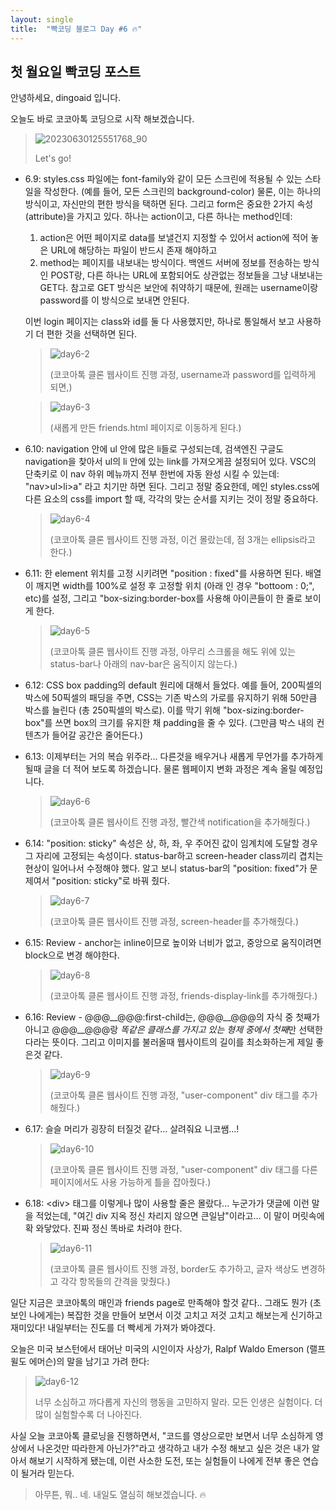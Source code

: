 ```yaml
---
layout: single
title:  "빡코딩 블로그 Day #6 🔥"
---
```


## 첫 월요일 빡코딩 포스트

안녕하세요, dingoaid 입니다.

오늘도 바로 코코아톡 코딩으로 시작 해보겠습니다. 

>![20230630125551768_90](https://github.com/dingoaid/dingoaid_blog/assets/107102476/c718c1c5-9200-4272-932b-6a41c26a4f60)
>
>Let's go!

- 6.9: styles.css 파일에는 font-family와 같이 모든 스크린에 적용될 수 있는 스타일을 작성한다. (예를 들어, 모든 스크린의 background-color) 물론, 이는 하나의 방식이고, 자신만의 편한 방식을 택하면 된다. 그리고 form은 중요한 2가지 속성(attribute)을 가지고 있다. 하나는 action이고, 다른 하나는 method인데:
  1. action은 어떤 페이지로 data를 보낼건지 지정할 수 있어서 action에 적어 놓은 URL에 해당하는 파일이 반드시 존재 해야하고
  2. method는 페이지를 내보내는 방식이다. 백엔드 서버에 정보를 전송하는 방식인 POST랑, 다른 하나는 URL에 포함되어도 상관없는 정보들을 그냥 내보내는 GET다. 참고로 GET 방식은 보안에 취약하기 때문에, 원래는 username이랑 password를 이 방식으로 보내면 안된다.

  이번 login 페이지는 class와 id를 둘 다 사용했지만, 하나로 통일해서 보고 사용하기 더 편한 것을 선택하면 된다.

  >![day6-2](https://github.com/dingoaid/dingoaid_blog/assets/107102476/cacef067-659f-4f79-823e-8c4c5dbb4c7a)
  >
  >(코코아톡 클론 웹사이트 진행 과정, username과 password를 입력하게 되면,)

  >![day6-3](https://github.com/dingoaid/dingoaid_blog/assets/107102476/227556e9-67d3-4b29-a0c6-30f8d08850b6)
  >
  >(새롭게 만든 friends.html 페이지로 이동하게 된다.)

- 6.10: navigation 안에 ul 안에 많은 li들로 구성되는데, 검색엔진 구글도 navigation을 찾아서 ul의 li 안에 있는 link를 가져오게끔 설정되어 있다. VSC의 단축키로 이 nav 하위 메뉴까지 전부 한번에 자동 완성 시킬 수 있는데: "nav>ul>li>a" 라고 치기만 하면 된다. 그리고 정말 중요한데, 메인 styles.css에 다른 요소의 css를 import 할 때, 각각의 맞는 순서를 지키는 것이 정말 중요하다.

  >![day6-4](https://github.com/dingoaid/dingoaid_blog/assets/107102476/dcc6fd52-704b-4c59-b146-d94c2dfbf433)
  >
  >(코코아톡 클론 웹사이트 진행 과정, 이건 몰랐는데, 점 3개는 ellipsis라고 한다.)

- 6.11: 한 element 위치를 고정 시키려면 "position : fixed"를 사용하면 된다. 배열이 깨지면 width를 100%로 설정 후 고정할 위치 (아래 인 경우 "bottoom : 0;", etc)를 설정, 그리고 "box-sizing:border-box를 사용해 아이콘들이 한 줄로 보이게 한다.

  >![day6-5](https://github.com/dingoaid/dingoaid_blog/assets/107102476/9bf5ce89-1ae0-4f24-a8bc-5020683e8b50)
  >
  >(코코아톡 클론 웹사이트 진행 과정, 아무리 스크롤을 해도 위에 있는 status-bar나 아래의 nav-bar은 움직이지 않는다.)

- 6.12: CSS box padding의 default 원리에 대해서 들었다. 예를 들어, 200픽셀의 박스에 50픽셀의 패딩을 주면, CSS는 기존 박스의 가로를 유지하기 위해 50만큼 박스를 늘린다 (총 250픽셀의 박스로). 이를 막기 위해 "box-sizing:border-box"를 쓰면 box의 크기를 유지한 채 padding을 줄 수 있다. (그만큼 박스 내의 컨텐츠가 들어갈 공간은 줄어든다.)

- 6.13: 이제부터는 거의 복습 위주라... 다른것을 배우거나 새롭게 무언가를 추가하게 될때 글을 더 적어 보도록 하겠습니다. 물론 웹페이지 변화 과정은 계속 올릴 예정입니다.

  >![day6-6](https://github.com/dingoaid/dingoaid_blog/assets/107102476/ab281238-2af9-4d85-becd-fe4b1416a3ff)
  >
  >(코코아톡 클론 웹사이트 진행 과정, 빨간색 notification을 추가해줬다.)

- 6.14: "position: sticky" 속성은 상, 하, 좌, 우 주어진 값이 임계치에 도달할 경우 그 자리에 고정되는 속성이다. status-bar하고 screen-header class끼리 겹치는 현상이 일어나서 수정해야 했다. 알고 보니 status-bar의 "position: fixed"가 문제여서 "position: sticky"로 바꿔 줬다.
  
  >![day6-7](https://github.com/dingoaid/dingoaid_blog/assets/107102476/64bc80de-6cce-408a-80e3-6cdf57444289)
  >
  >(코코아톡 클론 웹사이트 진행 과정, screen-header를 추가해줬다.)

- 6.15: Review - anchor는 inline이므로 높이와 너비가 없고, 중앙으로 움직이려면 block으로 변경 해야한다.

  >![day6-8](https://github.com/dingoaid/dingoaid_blog/assets/107102476/608580ac-ec2b-44ba-8f01-3e03620f2580)
  >
  >(코코아톡 클론 웹사이트 진행 과정, friends-display-link를 추가해줬다.)

- 6.16: Review - @@@\_\_@@@:first-child는, @@@\_\_@@@의 자식 중 첫째가 아니고 @@@\_\_@@@랑 *똑같은 클래스를 가지고 있는 형제 중에서 첫째*만 선택한다라는 뜻이다. 그리고 이미지를 불러올때 웹사이트의 길이를 최소화하는게 제일 좋은것 같다.

  >![day6-9](https://github.com/dingoaid/dingoaid_blog/assets/107102476/0178df12-612c-4f7c-a9a2-e820d4ad425f)
  >
  >(코코아톡 클론 웹사이트 진행 과정, "user-component" div 태그를 추가해줬다.)

- 6.17: 슬슬 머리가 굉장히 터질것 같다... 살려줘요 니코쌤...!

  >![day6-10](https://github.com/dingoaid/dingoaid_blog/assets/107102476/9a68eabc-c4bc-4c20-9b96-75615170ec74)
  >
  >(코코아톡 클론 웹사이트 진행 과정, "user-component" div 태그를 다른 페이지에서도 사용 가능하게 틀을 잡아줬다.)

- 6.18: \<div\> 태그를 이렇게나 많이 사용할 줄은 몰랐다... 누군가가 댓글에 이런 말을 적었는데, "여긴 div 지옥 정신 차리지 않으면 큰일남"이라고... 이 말이 머릿속에 확 와닿았다. 진짜 정신 똑바로 차려야 한다.

  >![day6-11](https://github.com/dingoaid/dingoaid_blog/assets/107102476/a1e2bb6a-4f3d-4857-9c6c-381fc6363930)
  >
  >(코코아톡 클론 웹사이트 진행 과정, border도 추가하고, 글자 색상도 변경하고 각각 항목들의 간격을 맞췄다.)

일단 지금은 코코아톡의 매인과 friends page로 만족해야 할것 같다.. 그래도 뭔가 (초보인 나에게는) 복잡한 것을 만들어 보면서 이것 고치고 저것 고치고 해보는게 신기하고 재미있다! 내일부터는 진도를 더 빡세게 가져가 봐야겠다.

오늘은 미국 보스턴에서 태어난 미국의 시인이자 사상가, Ralpf Waldo Emerson (랠프 윌도 에머슨)의 말을 남기고 가려 한다:

>![day6-12](https://github.com/dingoaid/dingoaid_blog/assets/107102476/113192a6-0756-4f3c-b058-356d762a644e)
>
>너무 소심하고 까다롭게 자신의 행동을 고민하지 말라. 모든 인생은 실험이다. 더 많이 실험할수록 더 나아진다.

사실 오늘 코코아톡 클로닝을 진행하면서, "코드를 영상으로만 보면서 너무 소심하게 영상에서 나온것만 따라한게 아닌가?"라고 생각하고 내가 수정 해보고 싶은 것은 내가 알아서 해보기 시작하게 됐는데, 이런 사소한 도전, 또는 실험들이 나에게 전부 좋은 연습이 될거라 믿는다.

>아무튼, 뭐.. 네. 내일도 열심히 해보겠습니다. 🔥

